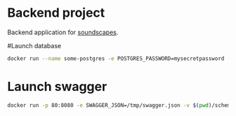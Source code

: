 # Backend project

Backend application for [soundscapes](https://github.com/zazedd/soundscapes).

#Launch database

```sh
docker run --name some-postgres -e POSTGRES_PASSWORD=mysecretpassword -e POSTGRES_USER=root -e POSTGRES_DB=pweb -d -p 5432:5432 postgres
```

# Launch swagger

```sh
docker run -p 80:8080 -e SWAGGER_JSON=/tmp/swagger.json -v $(pwd)/schemes:/tmp --name swagger -d swaggerapi/swagger-ui
```
